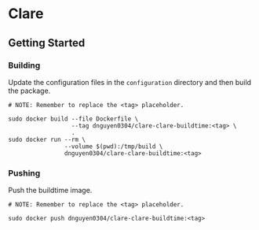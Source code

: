 # Clare

## Getting Started
### Building
Update the configuration files in the `configuration` directory and then build the package.
```
# NOTE: Remember to replace the <tag> placeholder.

sudo docker build --file Dockerfile \
                  --tag dnguyen0304/clare-clare-buildtime:<tag> \
                  .
sudo docker run --rm \
                --volume $(pwd):/tmp/build \
                dnguyen0304/clare-clare-buildtime:<tag>
```

### Pushing
Push the buildtime image.
```
# NOTE: Remember to replace the <tag> placeholder.

sudo docker push dnguyen0304/clare-clare-buildtime:<tag>
```

